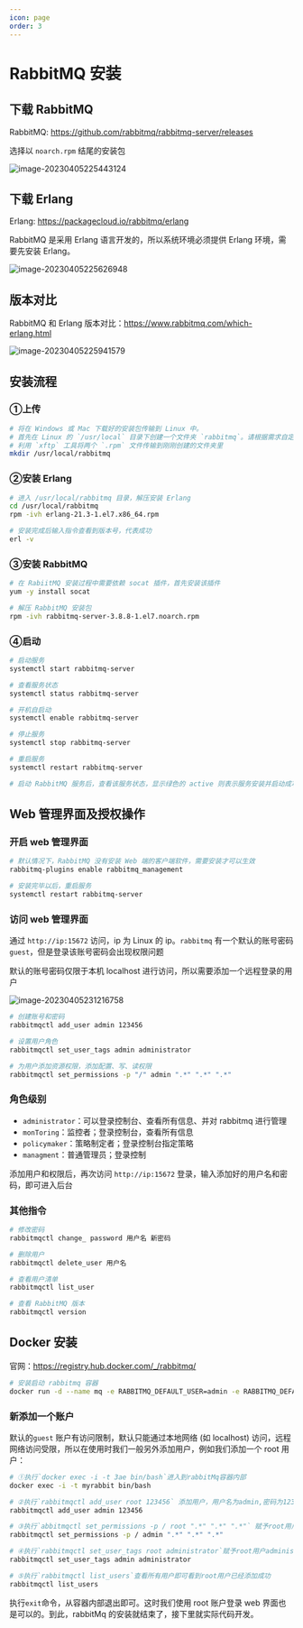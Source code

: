 ```yaml
---
icon: page
order: 3
---
```

# RabbitMQ 安装

## 下载 RabbitMQ

RabbitMQ: https://github.com/rabbitmq/rabbitmq-server/releases

选择以 `noarch.rpm` 结尾的安装包

![image-20230405225443124](./assets/image-20230405225443124.png)

## 下载 Erlang

Erlang: https://packagecloud.io/rabbitmq/erlang

RabbitMQ 是采用 Erlang 语言开发的，所以系统环境必须提供 Erlang 环境，需要先安装 Erlang。

![image-20230405225626948](./assets/image-20230405225626948.png)

## 版本对比

RabbitMQ 和 Erlang 版本对比：https://www.rabbitmq.com/which-erlang.html

![image-20230405225941579](./assets/image-20230405225941579.png)

## 安装流程

### ①上传

```sh
# 将在 Windows 或 Mac 下载好的安装包传输到 Linux 中。
# 首先在 Linux 的 `/usr/local` 目录下创建一个文件夹 `rabbitmq`。请根据需求自定义路径
# 利用 `xftp` 工具将两个 `.rpm` 文件传输到刚刚创建的文件夹里
mkdir /usr/local/rabbitmq
```

### ②安装 Erlang

```sh
# 进入 /usr/local/rabbitmq 目录，解压安装 Erlang
cd /usr/local/rabbitmq
rpm -ivh erlang-21.3-1.el7.x86_64.rpm

# 安装完成后输入指令查看到版本号，代表成功
erl -v
```

### ③安装 RabbitMQ

```sh
# 在 RabiitMQ 安装过程中需要依赖 socat 插件，首先安装该插件
yum -y install socat

# 解压 RabbitMQ 安装包
rpm -ivh rabbitmq-server-3.8.8-1.el7.noarch.rpm
```

### ④启动

```sh
# 启动服务
systemctl start rabbitmq-server

# 查看服务状态
systemctl status rabbitmq-server

# 开机自启动
systemctl enable rabbitmq-server

# 停止服务
systemctl stop rabbitmq-server

# 重启服务
systemctl restart rabbitmq-server

# 启动 RabbitMQ 服务后，查看该服务状态，显示绿色的 active 则表示服务安装并启动成功
```

## Web 管理界面及授权操作

### 开启 web 管理界面

```sh
# 默认情况下，RabbitMQ 没有安装 Web 端的客户端软件，需要安装才可以生效
rabbitmq-plugins enable rabbitmq_management

# 安装完毕以后，重启服务	
systemctl restart rabbitmq-server
```

### 访问 web 管理界面

通过 `http://ip:15672` 访问，ip 为 Linux 的 ip。`rabbitmq` 有一个默认的账号密码 `guest`，但是登录该账号密码会出现权限问题

默认的账号密码仅限于本机 localhost 进行访问，所以需要添加一个远程登录的用户

![image-20230405231216758](./assets/image-20230405231216758.png)

```sh
# 创建账号和密码
rabbitmqctl add_user admin 123456

# 设置用户角色
rabbitmqctl set_user_tags admin administrator

# 为用户添加资源权限，添加配置、写、读权限
rabbitmqctl set_permissions -p "/" admin ".*" ".*" ".*"
```

### 角色级别

- `administrator`：可以登录控制台、查看所有信息、并对 rabbitmq 进行管理
- `monToring`：监控者；登录控制台，查看所有信息
- `policymaker`：策略制定者；登录控制台指定策略
- `managment`：普通管理员；登录控制

添加用户和权限后，再次访问 `http://ip:15672` 登录，输入添加好的用户名和密码，即可进入后台

### 其他指令

```sh
# 修改密码
rabbitmqctl change_ password 用户名 新密码

# 删除用户
rabbitmqctl delete_user 用户名

# 查看用户清单
rabbitmqctl list_user

# 查看 RabbitMQ 版本
rabbitmqctl version
```

## Docker 安装

官网：https://registry.hub.docker.com/_/rabbitmq/

```sh
# 安装启动 rabbitmq 容器
docker run -d --name mq -e RABBITMQ_DEFAULT_USER=admin -e RABBITMQ_DEFAULT_PASS=123456 -p 15672:15672 -p 5672:5672 rabbitmq:3-management
```

### 新添加一个账户

默认的`guest` 账户有访问限制，默认只能通过本地网络 (如 localhost) 访问，远程网络访问受限，所以在使用时我们一般另外添加用户，例如我们添加一个 root 用户：

```sh
# ①执行`docker exec -i -t 3ae bin/bash`进入到rabbitMq容器内部
docker exec -i -t myrabbit bin/bash

# ②执行`rabbitmqctl add_user root 123456` 添加用户，用户名为admin,密码为123456
rabbitmqctl add_user admin 123456 

# ③执行`abbitmqctl set_permissions -p / root ".*" ".*" ".*"` 赋予root用户所有权限
rabbitmqctl set_permissions -p / admin ".*" ".*" ".*"

# ④执行`rabbitmqctl set_user_tags root administrator`赋予root用户administrator角色
rabbitmqctl set_user_tags admin administrator

# ⑤执行`rabbitmqctl list_users`查看所有用户即可看到root用户已经添加成功
rabbitmqctl list_users
```

执行`exit`命令，从容器内部退出即可。这时我们使用 root 账户登录 web 界面也是可以的。到此，rabbitMq 的安装就结束了，接下里就实际代码开发。
